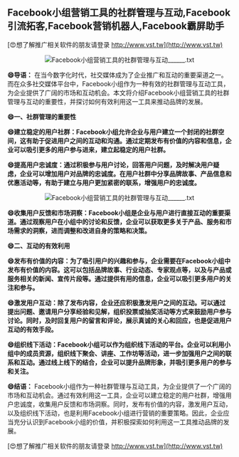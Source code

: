 ## **Facebook小组营销工具的社群管理与互动,Facebook引流拓客,Facebook营销机器人,Facebook霸屏助手**

[😍想了解推广相关软件的朋友请登录 http://www.vst.tw](http://www.vst.tw)

 <center><img src="https://vst.tw/MP4/tuiguang/png/6.png" alt="Facebook小组营销工具的社群管理与互动______.txt"></center>

**😄导语：**
在当今数字化时代，社交媒体成为了企业推广和互动的重要渠道之一。而在众多社交媒体平台中，Facebook小组作为一种有效的社群管理与互动工具，为企业提供了广阔的市场和互动机会。本文将介绍Facebook小组营销工具的社群管理与互动的重要性，并探讨如何有效利用这一工具来推动品牌的发展。

**😄一、社群管理的重要性**

**😄建立稳定的用户社群：Facebook小组允许企业与用户建立一个封闭的社群空间，这有助于促进用户之间的互动和沟通。通过定期发布有价值的内容和信息，企业可以吸引更多的用户参与进来，建立起稳定的用户社群。**

**😄提高用户忠诚度：通过积极参与用户讨论，回答用户问题，及时解决用户疑虑，企业可以增加用户对品牌的忠诚度。在用户社群中分享品牌故事、产品信息和优惠活动等，有助于建立与用户更加紧密的联系，增强用户的忠诚度。**

 <center><img src="https://vst.tw/MP4/tuiguang/png/8.png" alt="Facebook小组营销工具的社群管理与互动______.txt"></center>

**😄收集用户反馈和市场洞察：Facebook小组是企业与用户进行直接互动的重要渠道。通过观察用户在小组中的讨论和反馈，企业可以获取更多关于产品、服务和市场需求的洞察，进而调整和改进自身的策略和决策。**

**😄二、互动的有效利用**

**😄发布有价值的内容：为了吸引用户的兴趣和参与，企业需要在Facebook小组中发布有价值的内容。这可以包括品牌故事、行业动态、专家观点等，以及与产品或服务相关的新闻、宣传片段等。通过提供有用的信息，企业可以吸引更多用户的关注和参与。**

**😄激发用户互动：除了发布内容，企业还应积极激发用户之间的互动。可以通过提出问题、邀请用户分享经验和见解，组织投票或抽奖活动等方式来鼓励用户参与讨论。同时，及时回复用户的留言和评论，展示真诚的关心和回应，也是促进用户互动的有效手段。**

**😄组织线下活动：Facebook小组可以作为组织线下活动的平台。企业可以利用小组中的成员资源，组织线下聚会、讲座、工作坊等活动，进一步加强用户之间的联系和互动。通过线上线下的结合，企业可以提升品牌形象，并吸引更多用户的参与和关注。**

**😄结语：**
Facebook小组作为一种社群管理与互动工具，为企业提供了一个广阔的市场和互动机会。通过有效利用这一工具，企业可以建立稳定的用户社群，增强用户忠诚度，收集用户反馈和市场洞察。同时，发布有价值的内容，激发用户互动，以及组织线下活动，也是利用Facebook小组进行营销的重要策略。因此，企业应当充分认识到Facebook小组的价值，并积极探索如何利用这一工具推动品牌的发展。

[😍想了解推广相关软件的朋友请登录 http://www.vst.tw](http://www.vst.tw)



